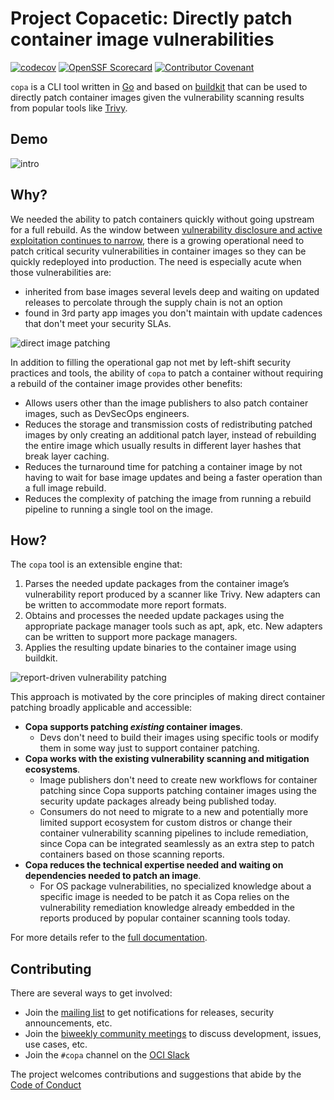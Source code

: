 # Project Copacetic: Directly patch container image vulnerabilities

[![codecov](https://codecov.io/gh/project-copacetic/copacetic/branch/main/graph/badge.svg?token=PBC8EPNHRL)](https://codecov.io/gh/project-copacetic/copacetic)
[![OpenSSF Scorecard](https://api.securityscorecards.dev/projects/github.com/project-copacetic/copacetic/badge)](https://api.securityscorecards.dev/projects/github.com/project-copacetic/copacetic)
[![Contributor Covenant](https://img.shields.io/badge/Contributor%20Covenant-2.1-4baaaa.svg)](CODE_OF_CONDUCT.md)

`copa` is a CLI tool written in [Go](https://golang.org) and based on [buildkit](https://github.com/moby/buildkit) that can be used to directly patch container images given the vulnerability scanning results from popular tools like [Trivy](https://github.com/aquasecurity/trivy).

## Demo

![intro](demo/copa-demo.gif)

## Why?

We needed the ability to patch containers quickly without going upstream for a full rebuild. As the window between [vulnerability disclosure and active exploitation continues to narrow](https://www.bleepingcomputer.com/news/security/hackers-scan-for-vulnerabilities-within-15-minutes-of-disclosure/), there is a growing operational need to patch critical security vulnerabilities in container images so they can be quickly redeployed into production. The need is especially acute when those vulnerabilities are:

- inherited from base images several levels deep and waiting on updated releases to percolate through the supply chain is not an option
- found in 3rd party app images you don't maintain with update cadences that don't meet your security SLAs.

![direct image patching](./docs/imgs/direct-image-patching.png)

In addition to filling the operational gap not met by left-shift security practices and tools, the ability of `copa` to patch a container without requiring a rebuild of the container image provides other benefits:

- Allows users other than the image publishers to also patch container images, such as DevSecOps engineers.
- Reduces the storage and transmission costs of redistributing patched images by only creating an additional patch layer, instead of rebuilding the entire image which usually results in different layer hashes that break layer caching.
- Reduces the turnaround time for patching a container image by not having to wait for base image updates and being a faster operation than a full image rebuild.
- Reduces the complexity of patching the image from running a rebuild pipeline to running a single tool on the image.

## How?

The `copa` tool is an extensible engine that:

1. Parses the needed update packages from the container image’s vulnerability report produced by a scanner like Trivy. New adapters can be written to accommodate more report formats.
2. Obtains and processes the needed update packages using the appropriate package manager tools such as apt, apk, etc. New adapters can be written to support more package managers.
3. Applies the resulting update binaries to the container image using buildkit.

![report-driven vulnerability patching](./docs/imgs/vulnerability-patch.png)

This approach is motivated by the core principles of making direct container patching broadly applicable and accessible:

- **Copa supports patching _existing_ container images**.
  - Devs don't need to build their images using specific tools or modify them in some way just to support container patching.
- **Copa works with the existing vulnerability scanning and mitigation ecosystems**.
  - Image publishers don't need to create new workflows for container patching since Copa supports patching container images using the security update packages already being published today.
  - Consumers do not need to migrate to a new and potentially more limited support ecosystem for custom distros or change their container vulnerability scanning pipelines to include remediation, since Copa can be integrated seamlessly as an extra step to patch containers based on those scanning reports.
- **Copa reduces the technical expertise needed and waiting on dependencies needed to patch an image**.
  - For OS package vulnerabilities, no specialized knowledge about a specific image is needed to be patch it as Copa relies on the vulnerability remediation knowledge already embedded in the reports produced by popular container scanning tools today.

For more details refer to the [full documentation](https://project-copacetic.github.io/copacetic/).

## Contributing
There are several ways to get involved:
* Join the [mailing list](https://groups.google.com/g/project-copa) to get notifications for releases, security announcements, etc.
* Join the [biweekly community meetings](https://docs.google.com/document/d/1QdskbeCtgKcdWYHI6EXkLFxyzTCyVT6e8MgB3CaAhWI/edit#heading=h.294j02tlxam) to discuss development, issues, use cases, etc.
* Join the `#copa` channel on the [OCI Slack](https://communityinviter.com/apps/opencontainers/join-the-oci-community)

The project welcomes contributions and suggestions that abide by the [Code of Conduct](./CODE_OF_CONDUCT.md)
